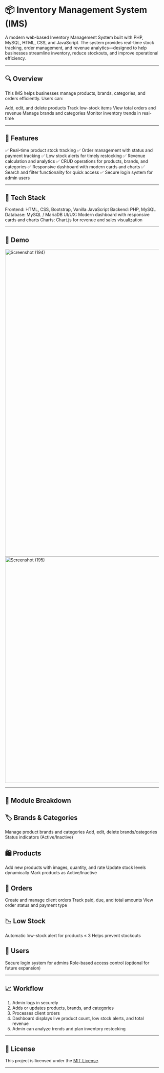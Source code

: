 # 📦 Inventory Management System (IMS)

A modern web-based Inventory Management System built with PHP, MySQL, HTML, CSS, and JavaScript. The system provides real-time stock tracking, order management, and revenue analytics—designed to help businesses streamline inventory, reduce stockouts, and improve operational efficiency.

---

## 🔍 Overview

This IMS helps businesses manage products, brands, categories, and orders efficiently. Users can:

 Add, edit, and delete products
 Track low-stock items
 View total orders and revenue
 Manage brands and categories
 Monitor inventory trends in real-time

---

 ## 🚀 Features

 ✅ Real-time product stock tracking 
 ✅ Order management with status and payment tracking 
 ✅ Low stock alerts for timely restocking 
 ✅ Revenue calculation and analytics 
 ✅ CRUD operations for products, brands, and categories
 ✅ Responsive dashboard with modern cards and charts
 ✅ Search and filter functionality for quick access
 ✅ Secure login system for admin users

---

## 🧰 Tech Stack

Frontend: HTML, CSS, Bootstrap, Vanilla JavaScript
Backend: PHP, MySQL
Database: MySQL / MariaDB
UI/UX: Modern dashboard with responsive cards and charts
Charts: Chart.js for revenue and sales visualization

---
## 📸 Demo

<img width="1920" height="1003" alt="Screenshot (194)" src="https://github.com/user-attachments/assets/6b727c13-861e-4c6d-81c1-41383b743c10" />
<img width="899" height="738" alt="Screenshot (195)" src="https://github.com/user-attachments/assets/6d56e98c-8d09-4af0-82c9-bba109f01a57" />

---
## 📂 Module Breakdown

## 🏷 Brands & Categories
 Manage product brands and categories
 Add, edit, delete brands/categories
 Status indicators (Active/Inactive)
## 🛍 Products
 Add new products with images, quantity, and rate
 Update stock levels dynamically
 Mark products as Active/Inactive
## 📝 Orders
 Create and manage client orders
 Track paid, due, and total amounts
 View order status and payment type
## 📉 Low Stock
 Automatic low-stock alert for products ≤ 3
 Helps prevent stockouts
## 👤 Users
 Secure login system for admins
 Role-based access control (optional for future expansion)

---

## 📈 Workflow

1. Admin logs in securely
2. Adds or updates products, brands, and categories
3. Processes client orders
4. Dashboard displays live product count, low stock alerts, and total revenue
5. Admin can analyze trends and plan inventory restocking

---

## 📜 License

This project is licensed under the [MIT License](LICENSE).

---


